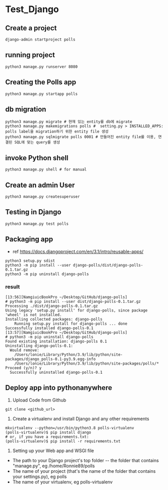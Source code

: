 # Test_Django

## Create a project

```shell
django-admin startproject polls
```

## running project

```shell
python3 manage.py runserver 8080
```

## Creating the Polls app

```shell
python3 manage.py startapp polls
```

## db migration

```shell
python3 manage.py migrate # 현재 있는 entity를 db에 migrate
python3 manage.py makemigrations polls #  setting.py > INSTALLED_APPS: polls label을 migration하기 위한 entity file 생성
python3 manage.py sqlmigrate polls 0001 # 만들어진 entity file를 이용, 연결된 SQL에 맞는 query를 생성
```

## invoke Python shell

```shell
python3 manage.py shell # for manual
```

## Create an admin User

```shell
python3 manage.py createsuperuser
```

## Testing in Django

```shell
python3 manage.py test polls
```

## Packaging app

- ref <https://docs.djangoproject.com/en/3.1/intro/reusable-apps/>

```shell
python3 setup.py sdist
python3 -m pip install --user django-polls/dist/django-polls-0.1.tar.gz
python3 -m pip uninstall django-polls
```

### result

```shell
[13:56][NamgiuicBookPro ~/Desktop/GitHub/django-polls]
# python3 -m pip install --user dist/django-polls-0.1.tar.gz
Processing ./dist/django-polls-0.1.tar.gz
Using legacy 'setup.py install' for django-polls, since package 'wheel' is not installed.
Installing collected packages: django-polls
    Running setup.py install for django-polls ... done
Successfully installed django-polls-0.1
[13:57][NamgiuicBookPro ~/Desktop/GitHub/django-polls]
# python3 -m pip uninstall django-polls
Found existing installation: django-polls 0.1
Uninstalling django-polls-0.1:
  Would remove:
    /Users/lonie/Library/Python/3.9/lib/python/site-packages/django_polls-0.1-py3.9.egg-info
    /Users/lonie/Library/Python/3.9/lib/python/site-packages/polls/*
Proceed (y/n)? y
  Successfully uninstalled django-polls-0.1
```

## Deploy app into pythonanywhere

1. Upload Code from Github

```shell
git clone <github_url>
```

1. Create a virtualenv and install Django and any other requirements

```shell
mkvirtualenv --python=/usr/bin/python3.8 polls-virtualenv
(polls-virtualenv)$ pip install django
# or, if you have a requirements.txt:
(polls-virtualenv)$ pip install -r requirements.txt
```

1. Setting up your Web app and WSGI file

- The path to your Django project's top folder -- the folder that contains "manage.py", eg /home/Ronnie89/polls
- The name of your project (that's the name of the folder that contains your settings.py), eg polls
- The name of your virtualenv, eg polls-virtualenv
